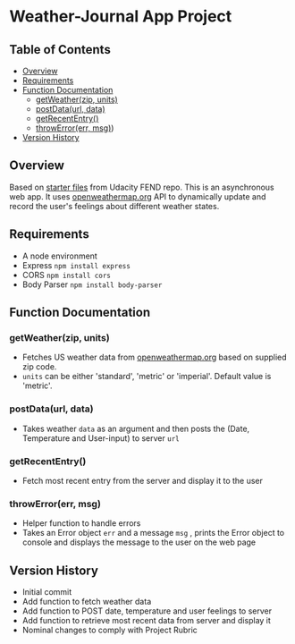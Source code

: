 # Weather-Journal App Project

## Table of Contents

* [Overview](#overview)
* [Requirements](#requirements)
* [Function Documentation](#function-documentation)
    - [getWeather(zip, units)](#getweatherzip-units)
    - [postData(url, data)](#postdatadata)
    - [getRecentEntry()](#getrecententry)
    - [throwError(err, msg)](#throwerrorerr-msg))
* [Version History](#version-history)

## Overview
Based on [starter files](https://github.com/udacity/fend/tree/refresh-2019/projects/weather-journal-app) from Udacity FEND repo.
This is an asynchronous web app. It uses [openweathermap.org](https://openweathermap.org/) API to dynamically update and record the user's feelings about different weather states. 

## Requirements
- A node environment
- Express `npm install express`
- CORS `npm install cors`
- Body Parser `npm install body-parser`

## Function Documentation
### getWeather(zip, units)
- Fetches US weather data from [openweathermap.org](https://openweathermap.org/) based on supplied zip code.
- `units` can be either 'standard', 'metric' or 'imperial'. Default value is 'metric'.

### postData(url, data)
- Takes weather `data` as an argument and then posts the (Date, Temperature and User-input) to server `url`

### getRecentEntry()
-  Fetch most recent entry from the server and display it to the user

### throwError(err, msg)
- Helper function to handle errors
- Takes an Error object `err` and a message `msg` , prints the Error object to console and displays the message to the user on the web page

## Version History
- Initial commit
- Add function to fetch weather data
- Add function to POST date, temperature and user feelings to server
- Add function to retrieve most recent data from server and display it
- Nominal changes to comply with Project Rubric
